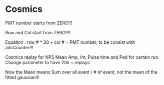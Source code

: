 # Cosmics


PMT number starts from ZERO!!!

Row and Col start from ZERO!!!!

Equation : row # * 30 + col # = PMT number, to be consist with adcCounter!!!


Cosmics replay for NPS
Mean Amp, Int, Pulse time and Ped for certain run.
Change parameter to have 20k ~ replays

Now the Mean means Sum over all event / # of event, not the mean of the fitted gaussian!!!
